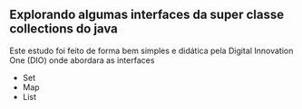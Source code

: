 ## Explorando algumas interfaces da super classe collections do java
Este estudo foi feito de forma bem simples e didática pela Digital Innovation One (DIO)
onde abordara as interfaces

 - Set
 - Map
 - List
